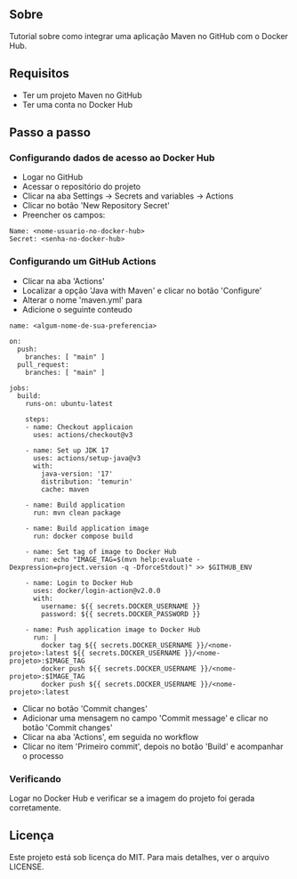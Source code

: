 ## Sobre
Tutorial sobre como integrar uma aplicação Maven no GitHub com o Docker Hub.

## Requisitos
- Ter um projeto Maven no GitHub
- Ter uma conta no Docker Hub

## Passo a passo

### Configurando dados de acesso ao Docker Hub
- Logar no GitHub
- Acessar o repositório do projeto
- Clicar na aba Settings -> Secrets and variables -> Actions
- Clicar no botão 'New Repository Secret'
- Preencher os campos:
```
Name: <nome-usuario-no-docker-hub>
Secret: <senha-no-docker-hub>
```

### Configurando um GitHub Actions
- Clicar na aba 'Actions'
- Localizar a opção 'Java with Maven' e clicar no botão 'Configure'
- Alterar o nome 'maven.yml' para <algum-nome-de-sua-preferencia>
- Adicione o seguinte conteudo
```
name: <algum-nome-de-sua-preferencia>

on:
  push:
    branches: [ "main" ]
  pull_request:
    branches: [ "main" ]

jobs:
  build:
    runs-on: ubuntu-latest

    steps:
    - name: Checkout applicaion
      uses: actions/checkout@v3

    - name: Set up JDK 17
      uses: actions/setup-java@v3
      with:
        java-version: '17'
        distribution: 'temurin'
        cache: maven

    - name: Build application
      run: mvn clean package

    - name: Build application image
      run: docker compose build

    - name: Set tag of image to Docker Hub
      run: echo "IMAGE_TAG=$(mvn help:evaluate -Dexpression=project.version -q -DforceStdout)" >> $GITHUB_ENV

    - name: Login to Docker Hub
      uses: docker/login-action@v2.0.0
      with:
        username: ${{ secrets.DOCKER_USERNAME }}
        password: ${{ secrets.DOCKER_PASSWORD }}

    - name: Push application image to Docker Hub
      run: |
        docker tag ${{ secrets.DOCKER_USERNAME }}/<nome-projeto>:latest ${{ secrets.DOCKER_USERNAME }}/<nome-projeto>:$IMAGE_TAG
        docker push ${{ secrets.DOCKER_USERNAME }}/<nome-projeto>:$IMAGE_TAG
        docker push ${{ secrets.DOCKER_USERNAME }}/<nome-projeto>:latest
```
- Clicar no botão 'Commit changes'
- Adicionar uma mensagem no campo 'Commit message' e clicar no botão 'Commit changes'
- Clicar na aba 'Actions', em seguida no workflow <nome-utilizado-no-item-name>
- Clicar no item 'Primeiro commit', depois no botão 'Build' e acompanhar o processo

### Verificando
Logar no Docker Hub e verificar se a imagem do projeto foi gerada corretamente.

## Licença
Este projeto está sob licença do MIT. Para mais detalhes, ver o arquivo LICENSE.
